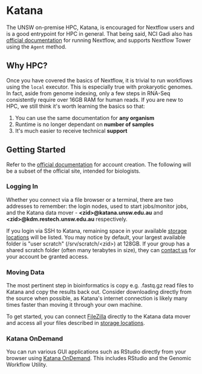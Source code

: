 # Katana

The UNSW on-premise HPC, Katana, is encouraged for Nextflow users and is a good entrypoint for HPC in general. That being said, NCI Gadi also has [official documentation](https://opus.nci.org.au/display/DAE/Nextflow) for running Nextflow, and supports Nextflow Tower using the `Agent` method.

## Why HPC?

Once you have covered the basics of Nextflow, it is trivial to run workflows using the `local` executor. This is especially true with prokaryotic genomes. In fact, aside from genome indexing, only a few steps in RNA-Seq consistently require over 16GB RAM for human reads. If you are new to HPC, we still think it's worth learning the basics so that:

1. You can use the same documentation for **any organism**
2. Runtime is no longer dependant on **number of samples**
3. It's much easier to receive technical **support**

## Getting Started

Refer to the [official documentation](https://docs.restech.unsw.edu.au/using_katana/accessing_katana/) for account creation. The following will be a subset of the official site, intended for biologists.

### Logging In

Whether you connect via a file browser or a terminal, there are two addresses to remember: the login nodes, used to start jobs/monitor jobs, and the Katana data mover - **<zid\>@katana.unsw.edu.au** and **<zid\>@kdm.restech.unsw.edu.au** respectively.

If you login via SSH to Katana, remaining space in your available [storage locations](https://docs.restech.unsw.edu.au/storage/storage_locations/#storage-summary) will be listed. You may notice by default, your largest available folder is "user scratch" (/srv/scratch/<zid\>) at 128GB. If your group has a shared scratch folder (often many terabytes in size), they can [contact us](https://docs.restech.unsw.edu.au/#contact-the-research-technology-services-team) for your account be granted access.

### Moving Data

The most pertinent step in bioinformatics is copy e.g. .fastq.gz read files to Katana and copy the results back out. Consider downloading directly from the source when possible, as Katana's internet connection is likely many times faster than moving it through your own machine.

To get started, you can connect [FileZilla](https://docs.restech.unsw.edu.au/storage/kdm/#filezilla) directly to the Katana data mover and access all your files described in [storage locations](https://docs.restech.unsw.edu.au/storage/storage_locations/#storage-summary).

### Katana OnDemand

You can run various GUI applications such as RStudio directly from your browser using [Katana OnDemand](https://docs.restech.unsw.edu.au/using_katana/ondemand/). This includes RStudio and the Genomic Workflow Utility.



